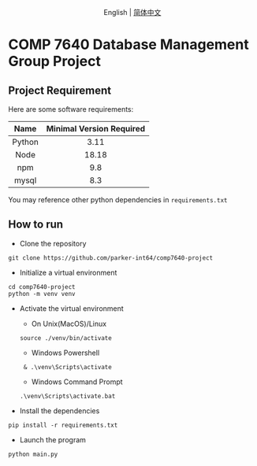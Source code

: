 <div align="center">
    <p>English | <a href="./README_zh_CN.md">简体中文</a></p>
</div>

# COMP 7640 Database Management Group Project


## Project Requirement

Here are some software requirements:

|Name|Minimal Version Required|
|:----:|:----:|
|Python|3.11|
|Node|18.18|
|npm|9.8|
|mysql|8.3|

You may reference other python dependencies in `requirements.txt`

## How to run

+ Clone the repository
```{shell}
git clone https://github.com/parker-int64/comp7640-project
```

+ Initialize a virtual environment
```{shell}
cd comp7640-project
python -m venv venv
```

+ Activate the virtual environment
  - On Unix(MacOS)/Linux 
  ```
  source ./venv/bin/activate
  ```
  - Windows Powershell
  ```
   & .\venv\Scripts\activate
  ```
  - Windows Command Prompt
  ```
  .\venv\Scripts\activate.bat
  ```

+ Install the dependencies
```Shell
pip install -r requirements.txt
```


+ Launch the program

```Shell
python main.py
```